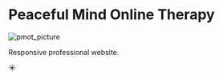 # Peaceful Mind Online Therapy

![pmot_picture](https://user-images.githubusercontent.com/79776115/179025939-1cf60593-cd2c-45ea-9a35-c211851ff74e.PNG)

Responsive professional website. 

:sunny:
